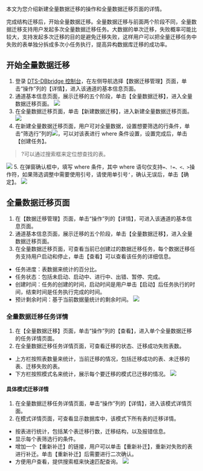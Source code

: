 
本文为您介绍新建全量数据迁移的操作和全量数据迁移页面的详情。

完成结构迁移后，开始全量数据迁移。全量数据迁移与前面两个阶段不同，全量数据迁移支持用户发起多次全量数据迁移任务。大数据的单次迁移，失败概率可能比较大，支持发起多次迁移的目的是避免迁移失败，这样用户可以把全量迁移任务中失败的表单独分拆成多次小任务执行，提高异构数据库迁移的成功率。


## 开始全量数据迁移
1. 登录 [DTS-DBbridge 控制台](https://cloud.tencent.com/document/product/571/45866#.E6.AD.A5.E9.AA.A4.E4.B8.80.EF.BC.9A.E7.99.BB.E5.BD.95.E6.8E.A7.E5.88.B6.E5.8F.B0)，在左侧导航选择【数据迁移管理】页面，单击“操作”列的【详情】，进入该通道的基本信息页面。
2. 通道基本信息页面，展示迁移的五个阶段，单击【全量数据迁移】，进入全量数据迁移页面。
![](https://main.qcloudimg.com/raw/ffa68eae6f32537192ca0470303aceaf.png)
3. 在全量数据迁移页面，单击【新建数据迁移】，进入新建全量数据迁移页面。
![](https://main.qcloudimg.com/raw/008c146913efb03cf4aa504786458fa8.png)
4. 在新建全量数据迁移页面，用户可对全量数据，设置想要筛选的行条件，单击“筛选行”列的<img src="https://main.qcloudimg.com/raw/071659c8118f8c9b94d4ab90cebbd955.png"  style="margin:0;">，可以对该表进行 where 条件设置，设置完成后，单击【创建任务】。
>?可以通过搜索框来定位想查找的表。
>
![](https://main.qcloudimg.com/raw/11bf9101b814c4c9bebf62e0484b95b1.png)
5. 在弹窗确认框中，填写 where 条件，其中 where 语句仅支持`=、!=、<、>`操作符，如果筛选调整中需要使用引号，请使用单引号`‘`，确认无误后，单击【确定】。
![](https://main.qcloudimg.com/raw/868259814fb33e41fa78e8ce5e74627a.png)

## 全量数据迁移页面
1. 在【数据迁移管理】页面，单击“操作”列的【详情】，可进入该通道的基本信息页面。
2. 通道基本信息页面，展示迁移的五个阶段，单击【全量数据迁移】，进入全量数据迁移页面。
3. 在全量数据迁移页面，可查看当前已创建过的数据迁移任务，每个数据迁移任务支持用户启动和停止，单击【查看】可以查看该任务的详细信息。
 - 任务进度：表数据来统计的百分比。
 - 任务状态：包括未启动、启动中、进行中、出错、暂停、完成。
 - 创建时间：任务的创建的时间，启动时间是用户单击【启动】后任务执行的时间，结束时间是任务执行完成的时间。
 - 预计剩余时间：基于当前数据量统计的剩余时间。
![](https://main.qcloudimg.com/raw/0decf9758134e6b0e7c479ed7ef52203.png)


### 全量数据迁移任务详情
1. 在【全量数据迁移】页面，单击“操作”列的【查看】，进入单个全量数据迁移的任务详情页面。
2. 在全量数据迁移任务详情页面，可查看迁移的状态、迁移成功失败表数。
 - 上方栏按照表数量来统计，当前迁移的情况，包括迁移成功的表、未迁移的表、迁移失败的表。
 - 下方栏按照模式名来统计，展示每个要迁移的模式已迁移的情况。
![](https://main.qcloudimg.com/raw/46d396222722bb23e558e940dccf08df.png)


#### 具体模式迁移详情
1. 在全量数据迁移任务详情页面，单击“操作”列的【详情】，进入该模式详情页面。
2. 在模式详情页面，可查看显示数据库中，该模式下所有表的迁移详情。
 - 按表进行统计，包括某个表迁移行数，迁移结构，以及报错信息。
 - 显示每个表筛选行的条件。
 - 增加一个【重新补迁】的链接，用户可以单击【重新补迁】，重新对失败的表进行补迁。单击【重新补迁】后需要进行二次确认。
 - 方便用户查看，提供搜索框来快速匹配查询。
![](https://main.qcloudimg.com/raw/ce936525a9132ecdb7a929ac521efc71.png)
